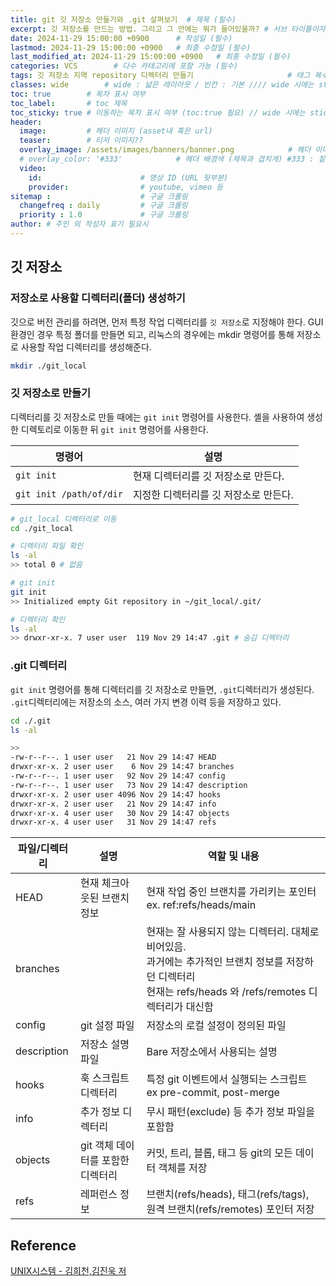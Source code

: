 ```yaml
---
title: git 깃 저장소 만들기와 .git 살펴보기  # 제목 (필수)
excerpt: 깃 저장소를 만드는 방법. 그리고 그 안에는 뭐가 들어있을까? # 서브 타이틀이자 meta description (필수)
date: 2024-11-29 15:00:00 +0900      # 작성일 (필수)
lastmod: 2024-11-29 15:00:00 +0900   # 최종 수정일 (필수)
last_modified_at: 2024-11-29 15:00:00 +0900   # 최종 수정일 (필수)
categories: VCS        # 다수 카테고리에 포함 가능 (필수)
tags: 깃 저장소 지역 repository 디렉터리 만들기                     # 태그 복수개 가능 (필수)
classes: wide        # wide : 넓은 레이아웃 / 빈칸 : 기본 //// wide 시에는 sticky toc 불가
toc: true        # 목차 표시 여부
toc_label:       # toc 제목
toc_sticky: true # 이동하는 목차 표시 여부 (toc:true 필요) // wide 시에는 sticky toc 불가
header: 
  image:         # 헤더 이미지 (asset내 혹은 url)
  teaser:        # 티저 이미지??
  overlay_image: /assets/images/banners/banner.png            # 헤더 이미지 (제목과 겹치게)
  # overlay_color: '#333'            # 헤더 배경색 (제목과 겹치게) #333 : 짙은 회색 (필수)
  video:
    id:                      # 영상 ID (URL 뒷부분)
    provider:                # youtube, vimeo 등
sitemap :                    # 구글 크롤링
  changefreq : daily         # 구글 크롤링
  priority : 1.0             # 구글 크롤링
author: # 주인 외 작성자 표기 필요시
---
```

<!--postNo: 20241129_007-->


## 깃 저장소  

### 저장소로 사용할 디렉터리(폴더) 생성하기  

깃으로 버전 관리를 하려면, 먼저 특정 작업 디렉터리를 `깃 저장소`로 지정해야 한다. GUI 환경인 경우 특정 폴더를 만들면 되고, 리눅스의 경우에는 mkdir 명령어를 통해 저장소로 사용할 작업 디렉터리를 생성해준다.  

```bash
mkdir ./git_local
```

### 깃 저장소로 만들기  

디렉터리를 깃 저장소로 만들 때에는 `git init` 명령어를 사용한다. 셸을 사용하여 생성한 디렉토리로 이동한 뒤 `git init` 명령어를 사용한다.  

|명령어|설명|
|---|---|
|`git init`|현재 디렉터리를 깃 저장소로 만든다.|
|`git init /path/of/dir`|지정한 디렉터리를 깃 저장소로 만든다.|

```bash
# git_local 디렉터리로 이동
cd ./git_local

# 디렉터리 파일 확인
ls -al
>> total 0 # 없음

# git init
git init
>> Initialized empty Git repository in ~/git_local/.git/

# 디렉터리 확인
ls -al
>> drwxr-xr-x. 7 user user  119 Nov 29 14:47 .git # 숨김 디렉터리
```

### .git 디렉터리  

`git init` 명령어를 통해 디렉터리를 깃 저장소로 만들면, `.git`디렉터리가 생성된다. `.git`디렉터리에는 저장소의 소스, 여러 가지 변경 이력 등을 저장하고 있다.  

```bash
cd ./.git
ls -al

>>
-rw-r--r--. 1 user user   21 Nov 29 14:47 HEAD
drwxr-xr-x. 2 user user    6 Nov 29 14:47 branches
-rw-r--r--. 1 user user   92 Nov 29 14:47 config
-rw-r--r--. 1 user user   73 Nov 29 14:47 description
drwxr-xr-x. 2 user user 4096 Nov 29 14:47 hooks
drwxr-xr-x. 2 user user   21 Nov 29 14:47 info
drwxr-xr-x. 4 user user   30 Nov 29 14:47 objects
drwxr-xr-x. 4 user user   31 Nov 29 14:47 refs
```

|파일/디렉터리|설명|역할 및 내용|
|---|---|---|
|HEAD|현재 체크아웃된 브랜치 정보|현재 작업 중인 브랜치를 가리키는 포인터<br>ex. ref:refs/heads/main|
|branches||현재는 잘 사용되지 않는 디렉터리. 대체로 비어있음.<br>과거에는 추가적인 브랜치 정보를 저장하던 디렉터리<br>현재는 refs/heads 와 /refs/remotes 디렉터리가 대신함|
|config|git 설정 파일|저장소의 로컬 설정이 정의된 파일|
|description|저장소 설명 파일|Bare 저장소에서 사용되는 설명|
|hooks|훅 스크립트 디렉터리|특정 git 이벤트에서 실행되는 스크립트<br>ex pre-commit, post-merge|
|info|추가 정보 디렉터리|무시 패턴(exclude) 등 추가 정보 파일을 포함함|
|objects|git 객체 데이터를 포함한 디렉터리|커밋, 트리, 블롭, 태그 등 git의 모든 데이터 객체를 저장|
|refs|레퍼런스 정보|브랜치(refs/heads), 태그(refs/tags), 원격 브랜치(refs/remotes) 포인터 저장|

## Reference  

[UNIX시스템 - 김희천,김진욱 저](https://search.shopping.naver.com/book/catalog/41474371650)  